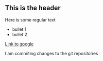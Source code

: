 ## This is the header

Here is some regular text

 * bullet 1
 * bullet 2

[Link to google](https://www.google.com)

I am commiting changes to the git repositories